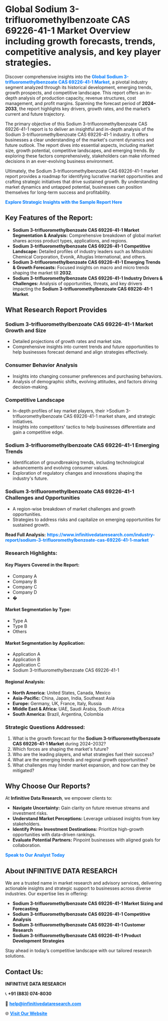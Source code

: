 <h1>Global Sodium 3-trifluoromethylbenzoate CAS 69226-41-1 Market Overview including growth forecasts, trends, competitive analysis, and key player strategies.</h1>
<p>
Discover comprehensive insights into the 
<a href="https://www.infinitivedataresearch.com/industry-report/sodium-3-trifluoromethylbenzoate-cas-69226-41-1-market" rel="dofollow" style="color: #007BFF; text-decoration: none;"><strong>Global Sodium 3-trifluoromethylbenzoate CAS 69226-41-1 Market</strong></a>, a pivotal industry segment analyzed through its historical development, emerging trends, growth prospects, and competitive landscape. This report offers an in-depth analysis of production capacity, revenue structures, cost management, and profit margins. Spanning the forecast period of <strong>2024–2033</strong>, the report highlights key drivers, growth rates, and the market’s current and future trajectory.
</p>
<p>
The primary objective of this Sodium 3-trifluoromethylbenzoate CAS 69226-41-1 report is to deliver an insightful and in-depth analysis of the Sodium 3-trifluoromethylbenzoate CAS 69226-41-1 industry. It offers businesses a clear understanding of the market's current dynamics and future outlook. The report dives into essential aspects, including market size, growth potential, competitive landscapes, and emerging trends. By exploring these factors comprehensively, stakeholders can make informed decisions in an ever-evolving business environment.
</p>
<p>
Ultimately, the Sodium 3-trifluoromethylbenzoate CAS 69226-41-1 market report provides a roadmap for identifying lucrative market opportunities and crafting strategic initiatives that drive sustained growth. By understanding market dynamics and untapped potential, businesses can position themselves for long-term success and profitability.
</p>
<p>
<a href="https://www.infinitivedataresearch.com/request-sample/reportId=112672" style="color: #007BFF; text-decoration: none;"><strong>Explore Strategic Insights with the Sample Report Here</strong></a>
</p>

<h2>Key Features of the Report:</h2>
<ul>
<li><strong>Sodium 3-trifluoromethylbenzoate CAS 69226-41-1 Market Segmentation & Analysis:</strong> Comprehensive breakdown of global market shares across product types, applications, and regions.</li>
<li><strong>Sodium 3-trifluoromethylbenzoate CAS 69226-41-1 Competitive Landscape:</strong> Detailed profiles of industry leaders such as Mitsubishi Chemical Corporation, Evonik, Altuglas International, and others.</li>
<li><strong>Sodium 3-trifluoromethylbenzoate CAS 69226-41-1 Emerging Trends & Growth Forecasts:</strong> Focused insights on macro and micro trends shaping the market till <strong>2032</strong>.</li>
<li><strong>Sodium 3-trifluoromethylbenzoate CAS 69226-41-1 Industry Drivers & Challenges:</strong> Analysis of opportunities, threats, and key drivers impacting the <strong>Sodium 3-trifluoromethylbenzoate CAS 69226-41-1 Market</strong>.</li>
</ul>

<h2>What Research Report Provides</h2>
<h3>Sodium 3-trifluoromethylbenzoate CAS 69226-41-1 Market Growth and Size</h3>
<ul>
<li>Detailed projections of growth rates and market size.</li>
<li>Comprehensive insights into current trends and future opportunities to help businesses forecast demand and align strategies effectively.</li>
</ul>

<h3>Consumer Behavior Analysis</h3>
<ul>
<li>Insights into changing consumer preferences and purchasing behaviors.</li>
<li>Analysis of demographic shifts, evolving attitudes, and factors driving decision-making.</li>
</ul>

<h3>Competitive Landscape</h3>
<ul>
<li>In-depth profiles of key market players, their >Sodium 3-trifluoromethylbenzoate CAS 69226-41-1 market share, and strategic initiatives.</li>
<li>Insights into competitors' tactics to help businesses differentiate and gain a competitive edge.</li>
</ul>

<h3>Sodium 3-trifluoromethylbenzoate CAS 69226-41-1 Emerging Trends</h3>
<ul>
<li>Identification of groundbreaking trends, including technological advancements and evolving consumer values.</li>
<li>Exploration of regulatory changes and innovations shaping the industry's future.</li>
</ul>

<h3>Sodium 3-trifluoromethylbenzoate CAS 69226-41-1 Challenges and Opportunities</h3>
<ul>
<li>A region-wise breakdown of market challenges and growth opportunities.</li>
<li>Strategies to address risks and capitalize on emerging opportunities for sustained growth.</li>
</ul>
<p><strong>Read Full Analysis:</strong> <a href="https://www.infinitivedataresearch.com/industry-report/sodium-3-trifluoromethylbenzoate-cas-69226-41-1-market" rel="dofollow" style="color: #007BFF; text-decoration: none;"><strong>https://www.infinitivedataresearch.com/industry-report/sodium-3-trifluoromethylbenzoate-cas-69226-41-1-market</strong></a></p>
<h3>Research Highlights:</h3>
<h4>Key Players Covered in the Report:</h4>
<ul><li>Company A</li><li>Company B</li><li>Company C</li><li>Company D</li><li>�</li></ul>
<h4>Market Segmentation by Type:</h4>
<ul><li>Type A</li><li>Type B</li><li>Others</li></ul>
<h4>Market Segmentation by Application:</h4>
<ul><li>Application A</li><li>Application B</li><li>Application C</li><li>Sodium 3-trifluoromethylbenzoate CAS 69226-41-1</li></ul>

<h4>Regional Analysis:</h4>
<ul>
<li><strong>North America:</strong> United States, Canada, Mexico</li>
<li><strong>Asia-Pacific:</strong> China, Japan, India, Southeast Asia</li>
<li><strong>Europe:</strong> Germany, UK, France, Italy, Russia</li>
<li><strong>Middle East & Africa:</strong> UAE, Saudi Arabia, South Africa</li>
<li><strong>South America:</strong> Brazil, Argentina, Colombia</li>
</ul>

<h3>Strategic Questions Addressed:</h3>
<ol>
<li>What is the growth forecast for the <strong>Sodium 3-trifluoromethylbenzoate CAS 69226-41-1 Market</strong> during 2024–2032?</li>
<li>Which forces are shaping the market's future?</li>
<li>Who are the leading players, and what strategies fuel their success?</li>
<li>What are the emerging trends and regional growth opportunities?</li>
<li>What challenges may hinder market expansion, and how can they be mitigated?</li>
</ol>

<h2>Why Choose Our Reports?</h2>
<p>At <strong>Infinitive Data Research</strong>, we empower clients to:</p>
<ul>
<li><strong>Navigate Uncertainty:</strong> Gain clarity on future revenue streams and investment risks.</li>
<li><strong>Understand Market Perceptions:</strong> Leverage unbiased insights from key stakeholders.</li>
<li><strong>Identify Prime Investment Destinations:</strong> Prioritize high-growth opportunities with data-driven rankings.</li>
<li><strong>Evaluate Potential Partners:</strong> Pinpoint businesses with aligned goals for collaboration.</li>
</ul>
<p><a href="https://www.infinitivedataresearch.com/industry-report/sodium-3-trifluoromethylbenzoate-cas-69226-41-1-market" rel="dofollow" style="color: #007BFF; text-decoration: none;"><strong>Speak to Our Analyst Today</strong></a></p>

<h2>About INFINITIVE DATA RESEARCH</h2>
<p>We are a trusted name in market research and advisory services, delivering actionable insights and strategic support to businesses across diverse industries. Our expertise lies in offering:</p>
<ul>
<li><strong>Sodium 3-trifluoromethylbenzoate CAS 69226-41-1 Market Sizing and Forecasting</strong></li>
<li><strong>Sodium 3-trifluoromethylbenzoate CAS 69226-41-1 Competitive Analysis</strong></li>
<li><strong>Sodium 3-trifluoromethylbenzoate CAS 69226-41-1 Customer Research</strong></li>
<li><strong>Sodium 3-trifluoromethylbenzoate CAS 69226-41-1 Product Development Strategies</strong></li>
</ul>
<p>Stay ahead in today’s competitive landscape with our tailored research solutions.</p>

<h2>Contact Us:</h2>
<p><strong>INFINITIVE DATA RESEARCH</strong></p>
<p>📞 <strong>+91 (883) 074-8030</strong></p>
<p>📧 <strong><a href="mailto:help@infinitivedataresearch.com" style="color: #007BFF;">help@infinitivedataresearch.com</a></strong></p>
<p>🌐 <strong><a href="https://www.infinitivedataresearch.com" rel="dofollow" style="color: #007BFF;">Visit Our Website</a></strong></p>